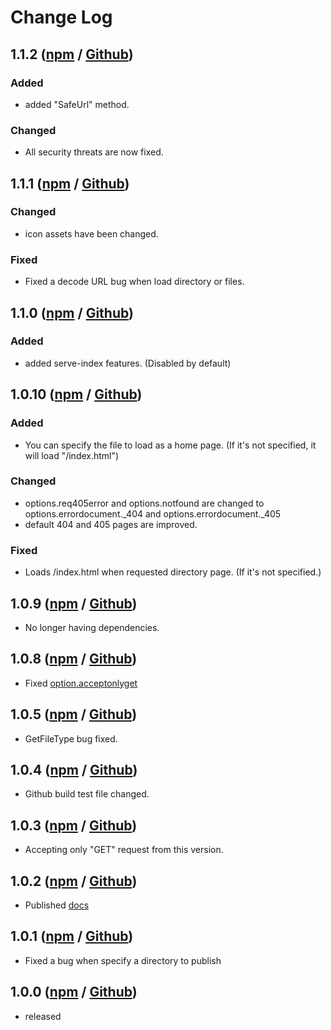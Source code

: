 # Change Log

## 1.1.2 ([npm](https://www.npmjs.com/package/lite-web-server/v/1.1.2) / [Github](https://github.com/chasyumen/lite-web-server/releases/tag/1.1.2))

### Added

- added "SafeUrl" method.

### Changed

- All security threats are now fixed.

## 1.1.1 ([npm](https://www.npmjs.com/package/lite-web-server/v/1.1.1) / [Github](https://github.com/chasyumen/lite-web-server/releases/tag/1.1.1))

### Changed

- icon assets have been changed.

### Fixed

- Fixed a decode URL bug when load directory or files.

## 1.1.0 ([npm](https://www.npmjs.com/package/lite-web-server/v/1.1.0) / [Github](https://github.com/chasyumen/lite-web-server/releases/tag/1.1.0))

### Added

- added serve-index features. (Disabled by default) 

## 1.0.10 ([npm](https://www.npmjs.com/package/lite-web-server/v/1.0.10) / [Github](https://github.com/chasyumen/lite-web-server/releases/tag/1.0.10))

### Added

- You can specify the file to load as a home page. (If it's not specified, it will load "/index.html")

### Changed

- options.req405error and options.notfound are changed to options.errordocument._404 and options.errordocument._405
- default 404 and 405 pages are improved.

### Fixed

- Loads /index.html when requested directory page. (If it's not specified.)

## 1.0.9 ([npm](https://www.npmjs.com/package/lite-web-server/v/1.0.9) / [Github](https://github.com/chasyumen/lite-web-server/releases/tag/1.0.9))

- No longer having dependencies.

## 1.0.8 ([npm](https://www.npmjs.com/package/lite-web-server/v/1.0.8) / [Github](https://github.com/chasyumen/lite-web-server/releases/tag/1.0.8))

- Fixed [option.acceptonlyget](https://github.com/chasyumen/lite-web-server/issues/7)

## 1.0.5 ([npm](https://www.npmjs.com/package/lite-web-server/v/1.0.5) / [Github](https://github.com/chasyumen/lite-web-server/releases/tag/1.0.5))

- GetFileType bug fixed.

## 1.0.4 ([npm](https://www.npmjs.com/package/lite-web-server/v/1.0.4) / [Github](https://github.com/chasyumen/lite-web-server/releases/tag/1.0.4))

- Github build test file changed.

## 1.0.3 ([npm](https://www.npmjs.com/package/lite-web-server/v/1.0.3) / [Github](https://github.com/chasyumen/lite-web-server/releases/tag/1.0.3))

- Accepting only "GET" request from this version.

## 1.0.2 ([npm](https://www.npmjs.com/package/lite-web-server/v/1.0.2) / [Github](https://github.com/chasyumen/lite-web-server/releases/tag/1.0.2))

- Published [docs](https://lite-web-server.js.org/)

## 1.0.1 ([npm](https://www.npmjs.com/package/lite-web-server/v/1.0.1) / [Github](https://github.com/chasyumen/lite-web-server/releases/tag/1.0.1))

- Fixed a bug when specify a directory to publish

## 1.0.0 ([npm](https://www.npmjs.com/package/lite-web-server/v/1.0.0) / [Github](https://github.com/chasyumen/lite-web-server/releases/tag/1.0.0))

- released
